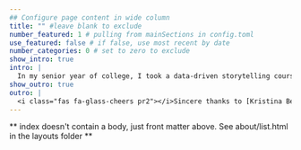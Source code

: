 ```yaml
---
## Configure page content in wide column
title: "" #leave blank to exclude
number_featured: 1 # pulling from mainSections in config.toml
use_featured: false # if false, use most recent by date
number_categories: 0 # set to zero to exclude
show_intro: true
intro: |
  In my senior year of college, I took a data-driven storytelling course, which introduced me to the programming language R. Back then, I didn't know much about data and how to use it to gain insight. Throughout my story pitch, I used the [Human Development Index](https://hdr.undp.org/en/data) data to illustrate how the numbers represent quality of life in different developing regions. By supplementing the data with interviews and research from media and policy reports, I realized the data was amplifying the story of hardship and quality of life in the developing world. My desire to gain a better understanding of the management of data motivated me to enter the world of analytics.  <br /><br /> In the Fall of 2021, I enrolled in the [M.S. Data Analytics and Computational Social Science Program](https://www.umass.edu/sbs/data-analytics-and-computational-social-science-program) to continue learning the ropes of data management. I developed skills in Data Wrangling, Visualization and Modeling and took courses in Social Network Analysis, Machine Learning, and Natural Language Processing. As a result, I was able to deepen my understanding of quantitative methods and apply them to a number of projects, including a survey analysis on [climate change in local municipalities](https://github.com/Isha-Mahajan12/copemunicipal) and [text mining on Human Rights Reports](https://github.com/Isha-Mahajan12/humanrightsnlp). <br /><br /> Aside from working with quantitative data, I also served as a research assistant on [Gender Programming in Afghanistan](https://static1.squarespace.com/static/6036ca5c01be1f3ada2fcc09/t/62795e62d3c3483acbdd05e5/1652121190389/HSLab+Briefing+Note+%232+-+Rethinking+WPS_AfG.pdf) at the [Human Security Lab](https://www.humansecuritylab.net/). In this role, I kept up with my passion for listening to people’s stories and empathizing with them through difficult conversations. I assisted in conducting interviews and focus groups and analyzed the qualitative data using NVivo 12. <br /><br /> At the end of five years, I feel compelled to step out into the world and make use of my ability to wrangle both structured and unstructured data and tell meaningful stories. I am naturally curious and willing to step outside my comfort zone to learn and grow as a professional. I am currently looking for organizations where I can showcase my passion and curiosity to understand complex problems and use my data-driven skills to contribute to  their ongoing work. <br /><br /> Feel free to go through my [resume](https://drive.google.com/file/d/1GMIwXHw-AX_jb5L81oP-GwpvqI9EVK3x/view?usp=sharing) or browse around my projects. I’d love to connect with you! 
show_outro: true
outro: |
  <i class="fas fa-glass-cheers pr2"></i>Sincere thanks to [Kristina Becvar](https://www.kristinabecvar.com/) for inspiring me to undertake creating a blog!
---
```


** index doesn't contain a body, just front matter above.
See about/list.html in the layouts folder **